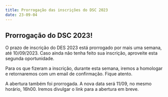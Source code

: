 ```yaml
---
title: Prorrogação das inscrições do DSC 2023
date: 23-09-04
---
```


## Prorrogação do DSC 2023!

O prazo de inscrição do DES 2023 está prorrogado por mais uma semana, até 10/09/2023. Caso ainda não tenha feito sua inscrição, aproveite esta segunda oportunidade.

Para os que fizeram a inscrição, durante esta semana, iremos a homologar e retornaremos com um email de confirmação. Fique atento.

A abertura também foi prorrogada. A nova data será 11/09, no mesmo horário, 16h00.
Iremos divulgar o link para a abertura em breve.